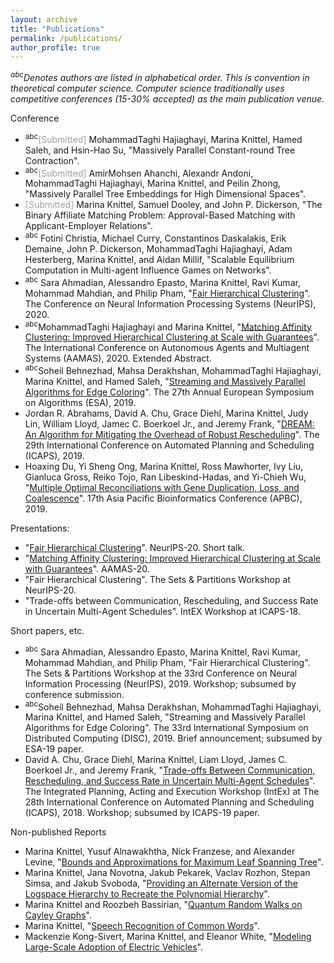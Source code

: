 ```yaml
---
layout: archive
title: "Publications"
permalink: /publications/
author_profile: true
---
```

*<sup>abc</sup>Denotes authors are listed in alphabetical order. This is convention in theoretical computer science.
Computer science traditionally uses competitive conferences (15-30% accepted) as the main publication venue.*

Conference
* <sup>abc</sup><span style="color:#A0A0A0">[Submitted]</span> MohammadTaghi Hajiaghayi, Marina Knittel, Hamed Saleh, and Hsin-Hao Su, "Massively Parallel Constant-round Tree Contraction".
* <sup>abc</sup><span style="color:#A0A0A0">[Submitted]</span> AmirMohsen Ahanchi, Alexandr Andoni, MohammadTaghi Hajiaghayi, Marina Knittel, and Peilin Zhong, "Massively Parallel Tree Embeddings for High Dimensional Spaces".
* <span style="color:#A0A0A0">[Submitted]</span> Marina Knittel, Samuel Dooley, and John P. Dickerson, "The Binary Affiliate Matching Problem: Approval-Based Matching with Applicant-Employer Relations".
* <sup>abc</sup> Fotini Christia, Michael Curry, Constantinos Daskalakis, Erik Demaine, John P. Dickerson, MohammadTaghi Hajiaghayi, Adam Hesterberg, Marina Knittel, and Aidan Millif, "Scalable Equilibrium Computation in Multi-agent Influence Games on Networks".
* <sup>abc</sup> Sara Ahmadian, Alessandro Epasto, Marina Knittel, Ravi Kumar, Mohammad Mahdian, and Philip Pham, "[Fair Hierarchical Clustering](https://mknittel.github.io/publications/Ahmadian-et-al-NeurIPS-2020)". The Conference on Neural Information Processing Systems (NeurIPS), 2020.
* <sup>abc</sup>MohammadTaghi Hajiaghayi and Marina Knittel, "[Matching Affinity Clustering: Improved Hierarchical Clustering at Scale with Guarantees](http://www.ifaamas.org/Proceedings/aamas2020/pdfs/p1864.pdf)". The International Conference on Autonomous Agents and Multiagent Systems (AAMAS), 2020. Extended Abstract.
* <sup>abc</sup>Soheil Behnezhad, Mahsa Derakhshan, MohammadTaghi Hajiaghayi, Marina Knittel, and Hamed Saleh, "[Streaming and Massively Parallel Algorithms for Edge Coloring](https://mknittel.github.io/publications/Behnezhad-et-al-ESA-2019)". The 27th Annual European Symposium on Algorithms (ESA), 2019.
* Jordan R. Abrahams, David A. Chu, Grace Diehl, Marina Knittel, Judy Lin, William Lloyd, Jamec C. Boerkoel Jr., and Jeremy Frank, "[DREAM: An Algorithm for Mitigating the Overhead of Robust Rescheduling](https://mknittel.github.io/publications/Abrahams-et-al-ICAPS-2019)". The 29th International Conference on Automated Planning and Scheduling (ICAPS), 2019.
* Hoaxing  Du,  Yi  Sheng  Ong,  Marina  Knittel,  Ross  Mawhorter,  Ivy  Liu,  Gianluca  Gross,  Reiko Tojo, Ran Libeskind-Hadas, and Yi-Chieh Wu, "[Multiple Optimal Reconciliations with Gene Duplication,  Loss,  and  Coalescence](https://mknittel.github.io/publications/Du-et-al-APBC-2019)". 17th Asia Pacific Bioinformatics Conference (APBC), 2019.

Presentations:
* "[Fair Hierarchical Clustering](https://studio.slideslive.com/web_recorder/share/20201021T184333Z__NeurIPS_posters__18177__fair-hierarchical-clustering?s=5fd2be29-ac54-4ee2-ae2e-adc3404b7fcf)". NeurIPS-20. Short talk.
* "[Matching Affinity Clustering: Improved Hierarchical Clustering at Scale with Guarantees](https://underline.io/lecture/357-matching-affinity-clustering-improved-hierarchical-clustering-at-scale-with-guarantees)". AAMAS-20.
* "Fair Hierarchical Clustering". The Sets & Partitions Workshop at NeurIPS-20.
* "Trade-offs between Communication, Rescheduling, and Success Rate in Uncertain Multi-Agent Schedules". IntEX Workshop at ICAPS-18.

Short papers, etc.
* <sup>abc</sup> Sara Ahmadian, Alessandro Epasto, Marina Knittel, Ravi Kumar, Mohammad Mahdian, and Philip Pham, "Fair Hierarchical Clustering". The Sets & Partitions Workshop at the 33rd Conference on Neural Information Processing (NeurIPS), 2019. Workshop; subsumed by conference submission. 
* <sup>abc</sup>Soheil Behnezhad, Mahsa Derakhshan, MohammadTaghi Hajiaghayi, Marina Knittel, and Hamed Saleh, "Streaming and Massively Parallel Algorithms for Edge Coloring". The 33rd International Symposium on Distributed Computing (DISC), 2019. Brief announcement; subsumed by ESA-19 paper.
* David A. Chu, Grace Diehl, Marina Knittel, Liam Lloyd, James C. Boerkoel Jr., and Jeremy Frank, "[Trade-offs Between Communication, Rescheduling, and Success Rate in Uncertain Multi-Agent Schedules](https://mknittel.github.io/publications/Chu-et-al-INTEX-2018)".  The Integrated Planning, Acting and Execution Workshop (IntEx) at The 28th International Conference on Automated Planning and Scheduling (ICAPS), 2018. Workshop; subsumed by ICAPS-19 paper.

Non-published Reports
* Marina Knittel, Yusuf Alnawakhtha, Nick Franzese, and Alexander Levine, "[Bounds and Approximations for Maximum Leaf Spanning Tree](https://mknittel.github.io/publications/Max-Leaf-Spanning-Tree)".
* Marina Knittel, Jana Novotna, Jakub Pekarek, Vaclav Rozhon, Stepan Simsa, and Jakub Svoboda, "[Providing an Alternate Version of the Logspace Hierarchy to Recreate the Polynomial Hierarchy](https://mknittel.github.io/publications/Polynomial-Hierarchy)".
* Marina Knittel and Roozbeh Bassirian, "[Quantum Random Walks on Cayley Graphs](https://mknittel.github.io/publications/Quantum-Random-Walks)". 
* Marina Knittel, "[Speech Recognition of Common Words](https://mknittel.github.io/publications/Speech-Recognition)".
* Mackenzie Kong-Sivert, Marina Knittel, and Eleanor White, "[Modeling Large-Scale Adoption of Electric Vehicles](https://mknittel.github.io/publications/Modeling-Vehicle-Adoption)".
